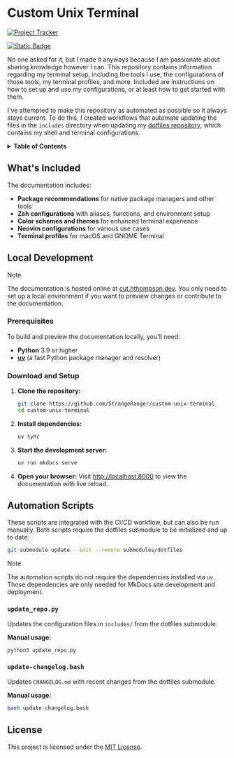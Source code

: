 # Custom Unix Terminal

[![Project Tracker](https://img.shields.io/badge/repo%20status-Project%20Tracker-lightgrey)](https://hthompson.dev/project-tracker#project-146955022)

[![Static Badge](https://img.shields.io/badge/Click%20to%20access%20Custom%20Unix%20Terminal-blue?style=for-the-badge)](https://cut.hthompson.dev)

No one asked for it, but I made it anyways because I am passionate about sharing knowledge however I can. This repository contains information regarding my terminal setup, including the tools I use, the configurations of those tools, my terminal profiles, and more. Included are instructions on how to set up and use my configurations, or at least how to get started with them.

I've attempted to make this repository as automated as possible so it always stays current. To do this, I created workflows that automate updating the files in the `includes` directory when updating my [dotfiles repository](https://github.com/StrangeRanger/dotfiles), which contains my shell and terminal configurations.

<details>
<summary><strong>Table of Contents</strong></summary>

- [Custom Unix Terminal](#custom-unix-terminal)
  - [What's Included](#whats-included)
  - [Local Development](#local-development)
    - [Prerequisites](#prerequisites)
    - [Download and Setup](#download-and-setup)
  - [Automation Scripts](#automation-scripts)
    - [`update_repo.py`](#update_repopy)
    - [`update-changelog.bash`](#update-changelogbash)
  - [License](#license)

</details>

## What's Included

The documentation includes:
- **Package recommendations** for native package managers and other tools
- **Zsh configurations** with aliases, functions, and environment setup
- **Color schemes and themes** for enhanced terminal experience
- **Neovim configurations** for various use cases
- **Terminal profiles** for macOS and GNOME Terminal

## Local Development

> [!NOTE]
> The documentation is hosted online at [cut.hthompson.dev](https://cut.hthompson.dev). You only need to set up a local environment if you want to preview changes or contribute to the documentation.

### Prerequisites

To build and preview the documentation locally, you'll need:

- **Python** 3.9 or higher
- **[uv](https://github.com/astral-sh/uv#installation)** (a fast Python package manager and resolver)

### Download and Setup

1. **Clone the repository:**
   ```bash
   git clone https://github.com/StrangeRanger/custom-unix-terminal
   cd custom-unix-terminal
   ```

2. **Install dependencies:**
   ```bash
   uv sync
   ```

3. **Start the development server:**
   ```bash
   uv run mkdocs serve
   ```

4. **Open your browser:**
   Visit [http://localhost:8000](http://localhost:8000) to view the documentation with live reload.

## Automation Scripts

These scripts are integrated with the CI/CD workflow, but can also be run manually. Both scripts require the dotfiles submodule to be initialized and up to date:

```bash
git submodule update --init --remote submodules/dotfiles
```

> [!NOTE]
> The automation scripts do not require the dependencies installed via `uv`. Those dependencies are only needed for MkDocs site development and deployment.

### `update_repo.py`

Updates the configuration files in `includes/` from the dotfiles submodule.

**Manual usage:**
```bash
python3 update_repo.py
```

### `update-changelog.bash`

Updates `CHANGELOG.md` with recent changes from the dotfiles submodule.

**Manual usage:**
```bash
bash update-changelog.bash
```

## License

This project is licensed under the [MIT License](LICENSE).
